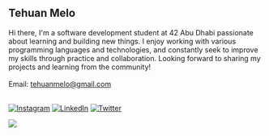 
## Tehuan Melo
Hi there, I'm a software development student at 42 Abu Dhabi passionate about learning and building new things. I enjoy working with various programming languages and technologies, and constantly seek to improve my skills through practice and collaboration. Looking forward to sharing my projects and learning from the community!<br><br>
Email: tehuanmelo@gmail.com
<br>
<br>

[![Instagram](https://img.shields.io/badge/Instagram-%23E4405F.svg?logo=Instagram&logoColor=white)](https://instagram.com/tehuanmelo) 
[![LinkedIn](https://img.shields.io/badge/LinkedIn-%230077B5.svg?logo=linkedin&logoColor=white)](https://linkedin.com/in/tehuanmelo) 
[![Twitter](https://img.shields.io/badge/Twitter-%231DA1F2.svg?logo=Twitter&logoColor=white)](https://twitter.com/tehuanmelo) 

[![](https://visitcount.itsvg.in/api?id=tehuanmelo&icon=0&color=0)](https://visitcount.itsvg.in)

<!-- Proudly created with GPRM ( https://gprm.itsvg.in ) -->
